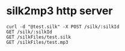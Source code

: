 # silk2mp3 http server

```
curl -d "@test.silk" -X POST /silk/:silkId
GET /silk/:silkId
GET /silkFiles/test.silk
GET /silkFiles/test.mp3
```
